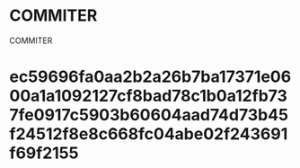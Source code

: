 # COMMITER
COMMITER






# ec59696fa0aa2b2a26b7ba17371e0600a1a1092127cf8bad78c1b0a12fb737fe0917c5903b60604aad74d73b45f24512f8e8c668fc04abe02f243691f69f2155
